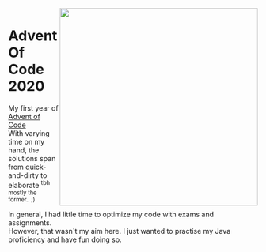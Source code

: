 <img src="https://user-images.githubusercontent.com/75510543/102942604-2034cd00-44b6-11eb-84f9-daac74fc2c48.jpeg" align="right" width=400>

# Advent Of Code 2020

My first year of [Advent of Code](https://adventofcode.com/) <br/>
With varying time on my hand, the solutions span from quick-and-dirty to elaborate <sup>tbh mostly the former.. ;)</sup>

In general, I had little time to optimize my code with exams and assignments. <br/>
However, that wasn´t my aim here. I just wanted to practise my Java proficiency and have fun doing so.


